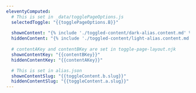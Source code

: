 ```yaml
---
eleventyComputed:
  # This is set in _data/togglePageOptions.js
  selectedToggle: "{{togglePageOptions.B}}"
  
  shownContent: "{% include './toggled-content/dark-alias.content.md' %}"
  hiddenContent: "{% include './toggled-content/light-alias.content.md' %}"
  
  # contentAKey and contentBKey are set in toggle-page-layout.njk
  shownContentKey: "{{contentBKey}}"
  hiddenContentKey: "{{contentAKey}}"

  # This is set in alias.json
  shownContentSlug: "{{toggleContent.b.slug}}"
  hiddenContentSlug: "{{toggleContent.a.slug}}"
---
```

